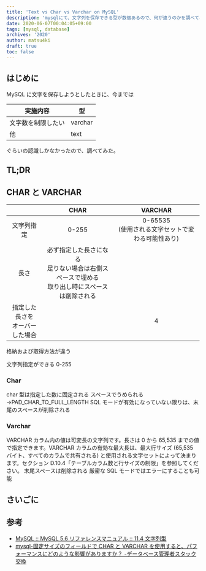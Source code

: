 ```yaml
---
title: 'Text vs Char vs Varchar on MySQL'
description: 'mysqlにて、文字列を保存できる型が数個あるので、何が違うのかを調べてみました。'
date: 2020-06-07T00:04:05+09:00
tags: [mysql, database]
archives: '2020'
author: matsu4ki
draft: true
toc: false
---
```


## はじめに

MySQL に文字を保存しようとしたときに、今までは

| 実施内容           | 型      |
| ------------------ | ------- |
| 文字数を制限したい | varchar |
| 他                 | text    |

ぐらいの認識しかなかったので、調べてみた。

## TL;DR

## CHAR と VARCHAR

|                                    |                                               CHAR                                               |                       VARCHAR                       |
| :--------------------------------: | :----------------------------------------------------------------------------------------------: | :-------------------------------------------------: |
|             文字列指定             |                                              0-255                                               | 0-65535<br>(使用される文字セットで変わる可能性あり) |
|                長さ                | 必ず指定した長さになる<br>足りない場合は右側スペースで埋める<br>取り出し時にスペースは削除される |                                                     |
| 指定した長さを<br>オーバーした場合 |                                                                                                  |                          4                          |

格納および取得方法が違う

文字列指定ができる 0-255

### Char

char 型は指定した数に固定される
スペースでうめられる →PAD_CHAR_TO_FULL_LENGTH SQL モードが有効になっていない限りは、末尾のスペースが削除される

### Varchar

VARCHAR カラム内の値は可変長の文字列です。長さは 0 から 65,535 までの値で指定できます。VARCHAR カラムの有効な最大長は、最大行サイズ (65,535 バイト、すべてのカラムで共有される) と使用される文字セットによって決まります。セクション D.10.4「テーブルカラム数と行サイズの制限」を参照してください。
末尾スペースは削除される
厳密な SQL モードではエラーにすることも可能

## さいごに

## 参考

- [MySQL :: MySQL 5.6 リファレンスマニュアル :: 11.4 文字列型](https://dev.mysql.com/doc/refman/5.6/ja/string-types.html)
- [mysql-固定サイズのフィールドで CHAR と VARCHAR を使用すると、パフォーマンスにどのような影響がありますか？ -データベース管理者スタック交換](https://dba.stackexchange.com/questions/2640/what-is-the-performance-impact-of-using-char-vs-varchar-on-a-fixed-size-field/2643#2643)
